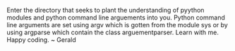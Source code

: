 Enter the directory that seeks to plant the understanding of pyython modules and python command line arguements into you. Python command line arguments are set using argv which is gotten from the module sys or by using argparse which contain the class arguementparser. Learn with me. Happy coding. ~ Gerald
